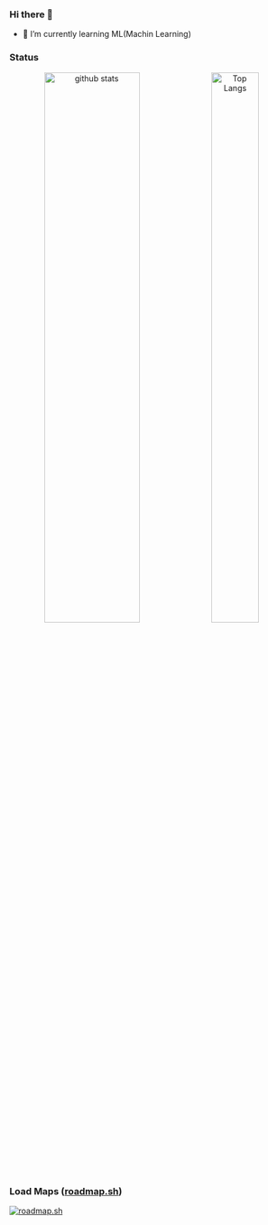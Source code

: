 ### Hi there 👋

- 🌱 I’m currently learning ML(Machin Learning)

### Status
<p align="center" height="100%"> 
  
  <img alt="github stats" style="height:50%; width:58%;" src="https://github-readme-stats.vercel.app/api?username=naosuke884&theme=tokyonight&show_icons=ture&hide_border=true" />
  
  <img alt="Top Langs" style="height:50%; width:41%;" src="https://github-readme-stats.vercel.app/api/top-langs/?username=naosuke884&layout=compact&theme=tokyonight&hide_border=true" />
</p> 

### Load Maps ([roadmap.sh](https://roadmap.sh))
[![roadmap.sh](https://roadmap.sh/card/wide/675fbd97ecc889bb0de4bb71?variant=dark&roadmaps=frontend)](https://roadmap.sh)
